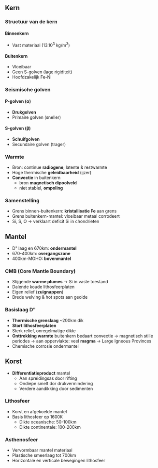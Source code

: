 ## Kern
### Structuur van de kern
#### Binnenkern
- Vast materiaal (13.10<sup>3</sup> kg/m<sup>3</sup>)
#### Buitenkern
- Vloeibaar
- Geen S-golven (lage rigiditeit)
- Hoofdzakelijk Fe-Ni
### Seismische golven
#### P-golven (α)
- **Drukgolven**
- Primaire golven (sneller)
#### S-golven (β)
- **Schuifgolven**
- Secundaire golven (trager)
### Warmte
- Bron: continue **radiogene**, latente & restwarmte
- Hoge thermische **geleidbaarheid** (ijzer)
- **Convectie** in buitenkern
	- bron **magnetisch dipoolveld** 
	- niet stabiel, **ompoling**
### Samenstelling
- Grens binnen-buitenkern: **kristallisatie Fe** aan grens
- Grens buitenkern-mantel: vloeibaar metaal corrodeert
- Si, S, O
	→ verklaart deficit Si in chondrieten
## Mantel
- D" laag en 670km: **ondermantel**
- 670-400km: **overgangszone**
- 400km-MOHO: **bovenmantel**
### CMB (Core Mantle Boundary) 
- Stijgende **warme plumes**
	→ Si in vaste toestand
- Dalende koude lithosfeerplaten
- Eigen relief (**zuignappen**)
- Brede welving & hot spots aan geoide
### Basislaag D" 
- **Thermische grenslaag** ~200km dik
- **Stort lithosfeerplaten**
- Sterk relief, onregelmatige dikte
- **Onttrekking warmte** buitenkern bedaart convectie
	→ magnetisch stille periodes
	→ aan oppervlakte: veel **magma** → Large Igneous Provinces
- Chemische corrosie ondermantel
## Korst
- **Differentiatieproduct** mantel
	- Aan spreidingsas door rifting
	- Ondiepe smelt dor drukvermindering
	- Verdere aandikking door sedimenten

### Lithosfeer
- Korst en afgekoelde mantel
- Basis lithosfeer op 1600K
	- Dikte oceanische: 50-100km
	- Dikte continentale: 100-200km
### Asthenosfeer
- Vervormbaar mantel materiaal
- Plastische smeerlaag tot 700km
- Horizontale en verticale bewegingen lithosfeer